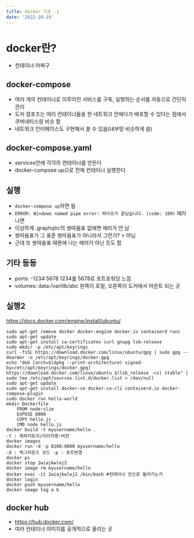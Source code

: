 ```yaml
---
title: docker 기초 -1
date: '2022-10-19'
---
```


# docker란?
- 컨테이너 어쩌구

## docker-compose
- 여러 개의 컨테이너로 이루어진 서비스를 구축, 실행하는 순서를 자동으로 간단히 관리
- 도커 컴포즈는 여러 컨테이너들을 한 네트워크 안에다가 배포할 수 있다는 점에서 쿠버네티스랑 비슷 함
- 네트워크 인터페이스도 구현해서 쓸 수 있음(내부망 비슷하게 씀)

## docker-compose.yaml
- services안에 각각의 컨테이너를 만든다
- docker-compose up으로 전체 컨테이너 실행한다

## 실행
- `docker-compose up`하면 됨
- `ERROR: Windows named pipe error: 파이프가 끝났습니다. (code: 109)` 에러 나면
- 이상하게 .graphqlrc의 쌍따옴표 없애면 에러가 안 남
- 쌍따옴표가 그 표준 쌍따옴표가 아니라서 그런가? > 아님
- 근데 또 쌍따옴표 때문에 나는 에러가 아닌 듯도 함

## 기타 등등
- ports: -1234:5678 1234를 5678로 포트포워딩 느낌
- volumes: data:/var/lib/abc 왼쪽이 로컬, 오른쪽이 도커에서 마운트 되는 곳

## 실행2
https://docs.docker.com/engine/install/ubuntu/
```shell
sudo apt-get remove docker docker-engine docker.io containerd runc
sudo apt-get update
sudo apt-get install ca-certificates curl gnupg lsb-release
sudo mkdir -p /etc/apt/keyrings
curl -fsSL https://download.docker.com/linux/ubuntu/gpg | sudo gpg --dearmor -o /etc/apt/keyrings/docker.gpg
echo "deb [arch=$(dpkg --print-architecture) signed-by=/etc/apt/keyrings/docker.gpg] https://download.docker.com/linux/ubuntu $(lsb_release -cs) stable" | sudo tee /etc/apt/sources.list.d/docker.list > /dev/null
sudo apt-get update
sudo apt-get install docker-ce docker-ce-cli containerd.io docker-compose-plugin
sudo docker run hello-world
mkdir Dockerfile
    FROM node:slim
    EXPOSE 8000
    COPY hello.js .
    CMD node hello.js
docker build -t myusername/hello .
-t : 레파지토리/이미지명:버전
docker images
docker run -d -p 8100:8000 myusername/hello
-d : 백그라운드 모드 -p : 포트변경
docker ps
docker stop 2wiajkwlej2
docker image rm myusername/hello
docker exec -it 2wiajkwlej2 /bin/bash #컨테이너 안으로 들어가는거
docker login
docker push myusername/hello
docker image tag a b
```

## docker hub
- https://hub.docker.com/
- 여러 컨테이너 이미지를 공개적으로 올리는 곳
